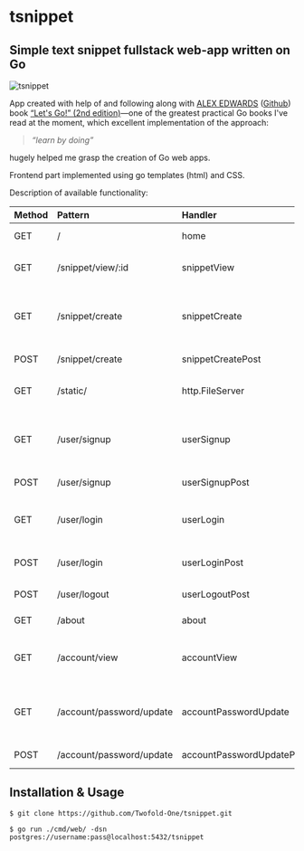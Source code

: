 # tsnippet

## Simple text snippet fullstack web-app written on Go
![tsnippet](https://user-images.githubusercontent.com/87330747/187065612-27663f19-1bd2-4c3a-95fd-358397b73966.gif)

App created with help of and following along with [ALEX EDWARDS](https://www.alexedwards.net/) ([Github](https://github.com/alexedwards)) book [“Let's Go!” (2nd edition)](https://lets-go.alexedwards.net/)—one of the greatest practical Go books I've read at the moment, which excellent implementation of the approach:

> _“learn by doing”_

hugely helped me grasp the creation of Go web apps.

Frontend part implemented using go templates (html) and CSS.

Description of available functionality:

| Method | Pattern                  | Handler                   | Action                                         |
| :----- | :----------------------- | :------------------------ | :--------------------------------------------- |
| GET    | /                        | home                      | Display the home page                          |
| GET    | /snippet/view/:id        | snippetView               | Display a specific snippet                     |
| GET    | /snippet/create          | snippetCreate             | Display a HTML form for creating a new snippet |
| POST   | /snippet/create          | snippetCreatePost         | Create a new snippet                           |
| GET    | /static/                 | http.FileServer           | Serve a specific static file                   |
| GET    | /user/signup             | userSignup                | Display a HTML form for signing up a new user  |
| POST   | /user/signup             | userSignupPost            | Create a new user                              |
| GET    | /user/login              | userLogin                 | Display a HTML form for logging in a user      |
| POST   | /user/login              | userLoginPost             | Authenticate and login the user                |
| POST   | /user/logout             | userLogoutPost            | Logout the user                                |
| GET    | /about                   | about                     | Display about page                             |
| GET    | /account/view            | accountView               | Display current user account information       |
| GET    | /account/password/update | accountPasswordUpdate     | Display a HTML form for updating the password  |
| POST   | /account/password/update | accountPasswordUpdatePost | Update password                                |

## Installation & Usage

`$ git clone https://github.com/Twofold-One/tsnippet.git`

`$ go run ./cmd/web/ -dsn postgres://username:pass@localhost:5432/tsnippet`
